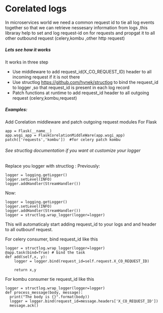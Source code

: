 # Corelated logs
In microservices world we need a common request id to tie all log events together so that we can retrieve nessesary information from logs ,this libraray help to set and log request-id on  for requests and propgat it to all other outbound request (celery,kombu ,other http request)

##### Lets see how it works
It works in three step
-   Use middleware to add request_id(X_CO_REQUEST_ID) header to all incoming request if it is not there
-   Use structlog https://github.com/hynek/structlog to bind the request_id to logger ,so that request_id is present in each log record
-   Patch functions at runtime to add request_id header  to all outgoing request (celery,kombu,request)



##### Examples:
Add Corelation middleware and patch outgoing request modules
For Flask
```
app = Flask(__name__)
app.wsgi_app = FlaskCorelationMiddleWare(app.wsgi_app)
patch(['requests','kombu'])  #for celery patch kombu
```

###### See structlog documentation if you want ot customize your logger
Replace you logger with structlog :
Previously:
```
logger = logging.getLogger()
logger.setLevel(INFO)
logger.addHandler(StreamHandler())
```
Now:
```
logger = logging.getLogger()
logger.setLevel(INFO)
logger.addHandler(StreamHandler())
logger = structlog.wrap_logger(logger=logger)
```

This will automaticaly start adding request_id to your logs and and header to all outbounf request.

For celery consumer, bind request_id like this
```
logger = structlog.wrap_logger(logger=logger)
@app.task(bind=True) # bind the task
def add(self,x, y):
    logger = logger.bind(request_id=self.request.X_CO_REQUEST_ID)

    return x,y
```

For kombu consumer tie request_id like this
```
logger = structlog.wrap_logger(logger=logger)
def process_message(body, message):
  print("The body is {}".format(body))
  logger = logger.bind(request_id=message.headers['X_CO_REQUEST_ID'])
  message.ack()

```



